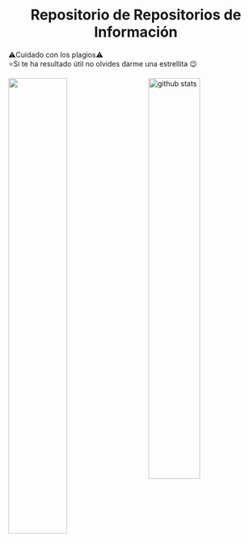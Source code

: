 <h1 align="center">Repositorio de Repositorios de Información</h1>

⚠️Cuidado con los plagios⚠️<br>
⭐Si te ha resultado útil no olvides darme una estrellita 😉


<img src="https://github-readme-streak-stats.herokuapp.com/?user=uo287577&theme=dark" width="48%" > <img src="https://github-readme-stats.vercel.app/api?username=uo287577&show_icons=true&theme=gotham" alt="github stats" width="45%" align="right"/>
